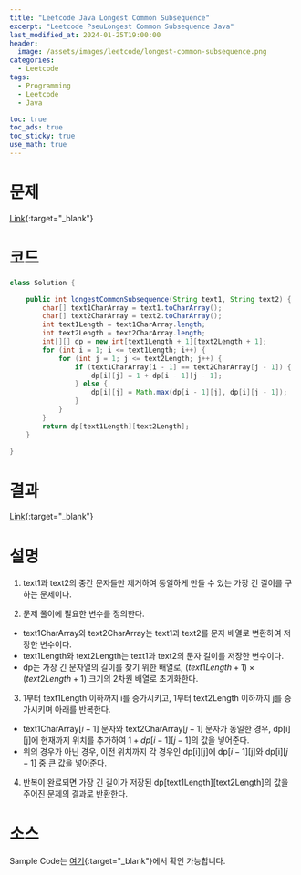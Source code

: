 ```yaml
---
title: "Leetcode Java Longest Common Subsequence"
excerpt: "Leetcode PseuLongest Common Subsequence Java"
last_modified_at: 2024-01-25T19:00:00
header:
  image: /assets/images/leetcode/longest-common-subsequence.png
categories:
  - Leetcode
tags:
  - Programming
  - Leetcode
  - Java

toc: true
toc_ads: true
toc_sticky: true
use_math: true
---
```

# 문제
[Link](https://leetcode.com/problems/longest-common-subsequence){:target="_blank"}

# 코드
```java
class Solution {

	public int longestCommonSubsequence(String text1, String text2) {
		char[] text1CharArray = text1.toCharArray();
		char[] text2CharArray = text2.toCharArray();
		int text1Length = text1CharArray.length;
		int text2Length = text2CharArray.length;
		int[][] dp = new int[text1Length + 1][text2Length + 1];
		for (int i = 1; i <= text1Length; i++) {
			for (int j = 1; j <= text2Length; j++) {
				if (text1CharArray[i - 1] == text2CharArray[j - 1]) {
					dp[i][j] = 1 + dp[i - 1][j - 1];
				} else {
					dp[i][j] = Math.max(dp[i - 1][j], dp[i][j - 1]);
				}
			}
		}
		return dp[text1Length][text2Length];
	}

}
```

# 결과
[Link](https://leetcode.com/problems/longest-common-subsequence/submissions/1156390889/){:target="_blank"}

# 설명
1. text1과 text2의 중간 문자들만 제거하여 동일하게 만들 수 있는 가장 긴 길이를 구하는 문제이다.

2. 문제 풀이에 필요한 변수를 정의한다.
- text1CharArray와 text2CharArray는 text1과 text2를 문자 배열로 변환하여 저장한 변수이다.
- text1Length와 text2Length는 text1과 text2의 문자 길이를 저장한 변수이다.
- dp는 가장 긴 문자열의 길이를 찾기 위한 배열로, $(text1Length + 1) \times (text2Length + 1)$ 크기의 2차원 배열로 초기화한다.

3. 1부터 text1Length 이하까지 i를 증가시키고, 1부터 text2Length 이하까지 j를 증가시키며 아래를 반복한다.
- text1CharArray[$i - 1$] 문자와 text2CharArray[$j - 1$] 문자가 동일한 경우, dp[i][j]에 현재까지 위치를 추가하여 $1 + dp[i - 1][j - 1]$의 값을 넣어준다.
- 위의 경우가 아닌 경우, 이전 위치까지 각 경우인 dp[i][j]에 dp[$i - 1$][j]와 dp[i][$j - 1$] 중 큰 값을 넣어준다.

4. 반복이 완료되면 가장 긴 길이가 저장된 dp[text1Length][text2Length]의 값을 주어진 문제의 결과로 반환한다.

# 소스
Sample Code는 [여기](https://github.com/GracefulSoul/leetcode/blob/master/src/main/java/gracefulsoul/problems/LongestCommonSubsequence.java){:target="_blank"}에서 확인 가능합니다.